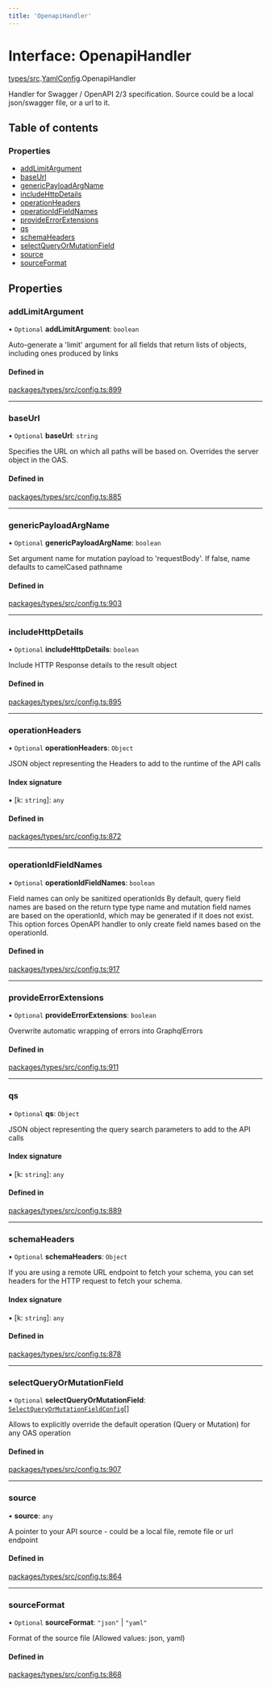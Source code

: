 ```yaml
---
title: 'OpenapiHandler'
---
```


# Interface: OpenapiHandler

[types/src](../modules/types_src).[YamlConfig](../modules/types_src.YamlConfig).OpenapiHandler

Handler for Swagger / OpenAPI 2/3 specification. Source could be a local json/swagger file, or a url to it.

## Table of contents

### Properties

- [addLimitArgument](types_src.YamlConfig.OpenapiHandler#addlimitargument)
- [baseUrl](types_src.YamlConfig.OpenapiHandler#baseurl)
- [genericPayloadArgName](types_src.YamlConfig.OpenapiHandler#genericpayloadargname)
- [includeHttpDetails](types_src.YamlConfig.OpenapiHandler#includehttpdetails)
- [operationHeaders](types_src.YamlConfig.OpenapiHandler#operationheaders)
- [operationIdFieldNames](types_src.YamlConfig.OpenapiHandler#operationidfieldnames)
- [provideErrorExtensions](types_src.YamlConfig.OpenapiHandler#provideerrorextensions)
- [qs](types_src.YamlConfig.OpenapiHandler#qs)
- [schemaHeaders](types_src.YamlConfig.OpenapiHandler#schemaheaders)
- [selectQueryOrMutationField](types_src.YamlConfig.OpenapiHandler#selectqueryormutationfield)
- [source](types_src.YamlConfig.OpenapiHandler#source)
- [sourceFormat](types_src.YamlConfig.OpenapiHandler#sourceformat)

## Properties

### addLimitArgument

• `Optional` **addLimitArgument**: `boolean`

Auto-generate a 'limit' argument for all fields that return lists of objects, including ones produced by links

#### Defined in

[packages/types/src/config.ts:899](https://github.com/Urigo/graphql-mesh/blob/master/packages/types/src/config.ts#L899)

___

### baseUrl

• `Optional` **baseUrl**: `string`

Specifies the URL on which all paths will be based on.
Overrides the server object in the OAS.

#### Defined in

[packages/types/src/config.ts:885](https://github.com/Urigo/graphql-mesh/blob/master/packages/types/src/config.ts#L885)

___

### genericPayloadArgName

• `Optional` **genericPayloadArgName**: `boolean`

Set argument name for mutation payload to 'requestBody'. If false, name defaults to camelCased pathname

#### Defined in

[packages/types/src/config.ts:903](https://github.com/Urigo/graphql-mesh/blob/master/packages/types/src/config.ts#L903)

___

### includeHttpDetails

• `Optional` **includeHttpDetails**: `boolean`

Include HTTP Response details to the result object

#### Defined in

[packages/types/src/config.ts:895](https://github.com/Urigo/graphql-mesh/blob/master/packages/types/src/config.ts#L895)

___

### operationHeaders

• `Optional` **operationHeaders**: `Object`

JSON object representing the Headers to add to the runtime of the API calls

#### Index signature

▪ [k: `string`]: `any`

#### Defined in

[packages/types/src/config.ts:872](https://github.com/Urigo/graphql-mesh/blob/master/packages/types/src/config.ts#L872)

___

### operationIdFieldNames

• `Optional` **operationIdFieldNames**: `boolean`

Field names can only be sanitized operationIds
By default, query field names are based on the return type type name and mutation field names are based on the operationId, which may be generated if it does not exist.
This option forces OpenAPI handler to only create field names based on the operationId.

#### Defined in

[packages/types/src/config.ts:917](https://github.com/Urigo/graphql-mesh/blob/master/packages/types/src/config.ts#L917)

___

### provideErrorExtensions

• `Optional` **provideErrorExtensions**: `boolean`

Overwrite automatic wrapping of errors into GraphqlErrors

#### Defined in

[packages/types/src/config.ts:911](https://github.com/Urigo/graphql-mesh/blob/master/packages/types/src/config.ts#L911)

___

### qs

• `Optional` **qs**: `Object`

JSON object representing the query search parameters to add to the API calls

#### Index signature

▪ [k: `string`]: `any`

#### Defined in

[packages/types/src/config.ts:889](https://github.com/Urigo/graphql-mesh/blob/master/packages/types/src/config.ts#L889)

___

### schemaHeaders

• `Optional` **schemaHeaders**: `Object`

If you are using a remote URL endpoint to fetch your schema, you can set headers for the HTTP request to fetch your schema.

#### Index signature

▪ [k: `string`]: `any`

#### Defined in

[packages/types/src/config.ts:878](https://github.com/Urigo/graphql-mesh/blob/master/packages/types/src/config.ts#L878)

___

### selectQueryOrMutationField

• `Optional` **selectQueryOrMutationField**: [`SelectQueryOrMutationFieldConfig`](types_src.YamlConfig.SelectQueryOrMutationFieldConfig)[]

Allows to explicitly override the default operation (Query or Mutation) for any OAS operation

#### Defined in

[packages/types/src/config.ts:907](https://github.com/Urigo/graphql-mesh/blob/master/packages/types/src/config.ts#L907)

___

### source

• **source**: `any`

A pointer to your API source - could be a local file, remote file or url endpoint

#### Defined in

[packages/types/src/config.ts:864](https://github.com/Urigo/graphql-mesh/blob/master/packages/types/src/config.ts#L864)

___

### sourceFormat

• `Optional` **sourceFormat**: ``"json"`` \| ``"yaml"``

Format of the source file (Allowed values: json, yaml)

#### Defined in

[packages/types/src/config.ts:868](https://github.com/Urigo/graphql-mesh/blob/master/packages/types/src/config.ts#L868)
